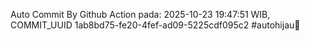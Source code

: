 Auto Commit By Github Action pada: 2025-10-23 19:47:51 WIB, COMMIT_UUID 1ab8bd75-fe20-4fef-ad09-5225cdf095c2 #autohijau🗿
